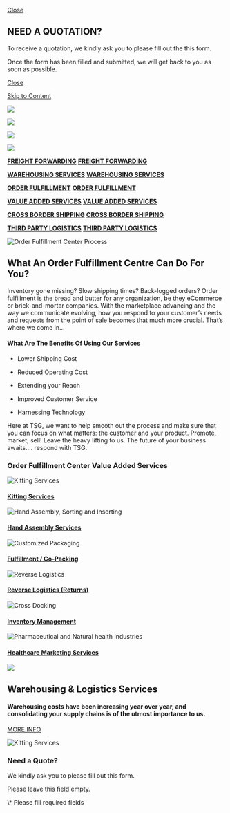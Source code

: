 [Close](https://tsgfulfillment.com/#menu)

## NEED A QUOTATION?

To receive a quotation, we kindly ask you to please fill out the this form.

Once the form has been filled and submitted, we will get back to you as soon as possible.

[Close](https://tsgfulfillment.com/#close-search-overlay)

[Skip to Content](https://tsgfulfillment.com/#content)

![](https://tsgfulfillment.com/images/slider-04.jpg)

![](https://tsgfulfillment.com/images/slider-03.jpg)

![](https://tsgfulfillment.com/images/slider-02.jpg)

![](https://tsgfulfillment.com/images/slider-01.jpg)

[**FREIGHT FORWARDING**](https://tsgfulfillment.com/#) [**FREIGHT FORWARDING**](https://tsgfulfillment.com/#)

[**WAREHOUSING SERVICES**](https://tsgfulfillment.com/#) [**WAREHOUSING SERVICES**](https://tsgfulfillment.com/#)

[**ORDER FULFILLMENT**](https://tsgfulfillment.com/#) [**ORDER FULFILLMENT**](https://tsgfulfillment.com/#)

[**VALUE ADDED SERVICES**](https://tsgfulfillment.com/#) [**VALUE ADDED SERVICES**](https://tsgfulfillment.com/#)

[**CROSS BORDER SHIPPING**](https://tsgfulfillment.com/#) [**CROSS BORDER SHIPPING**](https://tsgfulfillment.com/#)

[**THIRD PARTY LOGISTICS**](https://tsgfulfillment.com/#) [**THIRD PARTY LOGISTICS**](https://tsgfulfillment.com/#)

![Order Fulfillment Center Process](https://tsgfulfillment.com/images/main-baner.jpg)

## What An Order Fulfillment Centre Can Do For You?

Inventory gone missing? Slow shipping times? Back-logged orders? Order fulfillment is the bread and butter for any organization, be they eCommerce or brick-and-mortar companies. With the marketplace advancing and the way we communicate evolving, how you respond to your customer’s needs and requests from the point of sale becomes that much more crucial. That’s where we come in…

#### What Are The Benefits Of Using Our Services

- Lower Shipping Cost
- Reduced Operating Cost
- Extending your Reach

- Improved Customer Service
- Harnessing Technology

Here at TSG, we want to help smooth out the process and make sure that you can focus on what matters: the customer and your product. Promote, market, sell! Leave the heavy lifting to us. The future of your business awaits.... respond with TSG.

### Order Fulfillment Center Value Added Services

![Kitting Services](https://tsgfulfillment.com/images/banner-22.jpg)

#### [Kitting Services](https://tsgfulfillment.com/kitting.php)

![Hand Assembly, Sorting and Inserting](https://tsgfulfillment.com/images/hand-assembly.jpg)

#### [Hand Assembly Services](https://tsgfulfillment.com/hand-assembly.php)

![Customized Packaging](https://tsgfulfillment.com/images/fullfi-banner.jpg)

#### [Fulfillment / Co-Packing](https://tsgfulfillment.com/Fulfillment.php)

![Reverse Logistics](https://tsgfulfillment.com/images/truck.jpg)

#### [Reverse Logistics (Returns)](https://tsgfulfillment.com/reverse.php)

![Cross Docking](https://tsgfulfillment.com/images/inventory-banner.jpg)

#### [Inventory Management](https://tsgfulfillment.com/inventory.php)

![Pharmaceutical and Natural health Industries ](https://tsgfulfillment.com/images/Health-banner.jpg)

#### [Healthcare Marketing Services](https://tsgfulfillment.com/Health_Care_Marketing_Services.php)

![](https://tsgfulfillment.com/images/logistic.jpg)

## Warehousing & Logistics Services

#### Warehousing costs have been increasing year over year, and consolidating your supply chains is of the utmost importance to us.

[MORE INFO](https://tsgfulfillment.com/warehouse.php)

![Kitting Services](https://tsgfulfillment.com/images/banner-22.jpg)

### Need a Quote?

We kindly ask you to please fill out this form.

Please leave this field empty.

\\* Please fill required fields